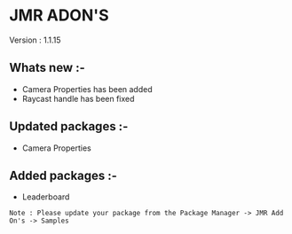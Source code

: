 # JMR ADON'S

Version : 1.1.15

## Whats new :-
* Camera Properties has been added
* Raycast handle has been fixed

## Updated packages :-
* Camera Properties

## Added packages :-
* Leaderboard

```
Note : Please update your package from the Package Manager -> JMR Add On's -> Samples
```